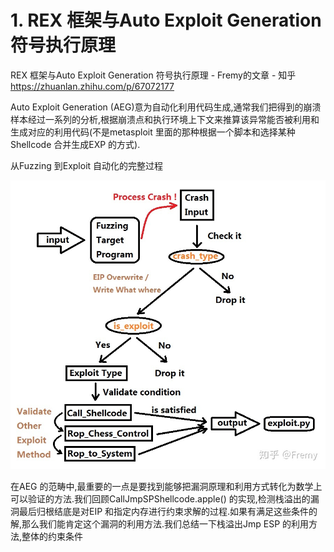# 1. REX 框架与Auto Exploit Generation 符号执行原理





REX 框架与Auto Exploit Generation 符号执行原理 - Fremy的文章 - 知乎
https://zhuanlan.zhihu.com/p/67072177



Auto Exploit Generation (AEG)意为自动化利用代码生成,通常我们把得到的崩溃样本经过一系列的分析,根据崩溃点和执行环境上下文来推算该异常能否被利用和生成对应的利用代码(不是metasploit 里面的那种根据一个脚本和选择某种Shellcode 合并生成EXP 的方式).








从Fuzzing 到Exploit 自动化的完整过程


![v2-742efa7dd73bf04a8ac139e5e5b7adfc_b](_v_images/20210509134157146_2625.jpg)




在AEG 的范畴中,最重要的一点是要找到能够把漏洞原理和利用方式转化为数学上可以验证的方法.我们回顾CallJmpSPShellcode.apple() 的实现,检测栈溢出的漏洞最后归根结底是对EIP 和指定内存进行约束求解的过程.如果有满足这些条件的解,那么我们能肯定这个漏洞的利用方法.我们总结一下栈溢出Jmp ESP 的利用方法,整体的约束条件
























































































